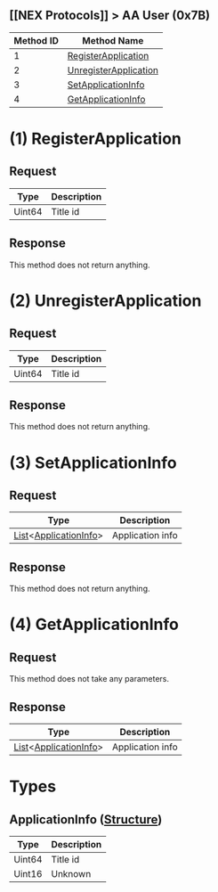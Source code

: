 ## [[NEX Protocols]] > AA User (0x7B)

| Method ID | Method Name |
| --- | --- |
| 1 | [RegisterApplication](#1-registerapplication) |
| 2 | [UnregisterApplication](#2-unregisterapplication) |
| 3 | [SetApplicationInfo](#3-setapplicationinfo) |
| 4 | [GetApplicationInfo](#4-getapplicationinfo) |

# (1) RegisterApplication
## Request
| Type | Description |
| --- | --- |
| Uint64 | Title id |

## Response
This method does not return anything.

# (2) UnregisterApplication
## Request
| Type | Description |
| --- | --- |
| Uint64 | Title id |

## Response
This method does not return anything.

# (3) SetApplicationInfo
## Request
| Type | Description |
| --- | --- |
| [List]&lt;[ApplicationInfo](#applicationinfo)&gt; | Application info |

## Response
This method does not return anything.

# (4) GetApplicationInfo
## Request
This method does not take any parameters.

## Response
| Type | Description |
| --- | --- |
| [List]&lt;[ApplicationInfo](#applicationinfo-structure)&gt; | Application info |

# Types
## ApplicationInfo ([Structure])
| Type | Description |
| --- | --- |
| Uint64 | Title id |
| Uint16 | Unknown |

[Result]: NEX-Common-Types#result
[String]: NEX-Common-Types#string
[Buffer]: NEX-Common-Types#buffer
[qBuffer]: NEX-Common-Types#qbuffer
[List]: NEX-Common-Types#list
[Map]: NEX-Common-Types#map
[DateTime]: NEX-Common-Types#datetime
[Structure]: NEX-Common-Types#structure
[Data]: NEX-Common-Types#anydataholder
[PID]: NEX-Common-Types#pid
[ResultRange]: NEX-Common-Types#resultrange-structure